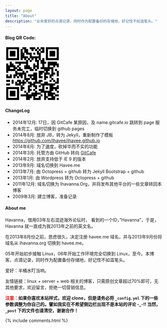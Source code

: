 ```yaml
---
layout: page
title: "About"
description: "业余爱好的点滴记录，同时作为配置备份的存储地，好记性不如滥笔头。"
---
```


#### Blog QR Code:

![Blog QR Code](/style/img/url.png "Blog QR Code")

#### ChangeLog

- 2014年12月:   17日，因 GitCafe 某原因，及 name.gitcafe.io 跳转到 page 服务未完工，临时切换到 github pages
- 2014年8月:    放弃 JB，转为 Jekyll，重新制作了模板 <https://github.com/Ihavee/ihavee.github.io>
- 2014年8月:    为了速度，砍掉华而不实的功能
- 2014年3月:    托管方由 GitHub 转向 [GitCafe](https://gitcafe.com/Havee/Havee)
- 2014年2月:    放弃支持低于 IE 9 的版本
- 2013年9月:    域名切换到 Havee.me
- 2013年7月:    由 Octopress + github 转为 Jekyll Bootstrap + github
- 2013年1月:    由 Wordpress 转为 Octopress + github
- 2011年12月:   域名切换为 Ihavanna.Org，并将发布其他平台的一些文章转回本博客
- 2009年3月:    建立博客，准备记录

#### About me

Havanna，借用03年左右混迹海外论坛时， 看到的一个ID，”Havanna”，于是，Havanna 就一直成为我2013年之前的英文名。

在2013年8月份之前，思虑很久，决定注册 havee.me 域名，并与2013年9月份将域名从 ihavanna.org 切换到 havee.me。

05年开始初步接触 Linux，06年开始工作环境完全切换到 Linux，至今。本博客，点滴记录，同时作为配置备份存储地，好记性不如滥笔头。

爱好：半桶水叮当响。

友情链接：linux + server + web 相关的博客，只需原创文章超过70%即可，无其他要求，欢迎留言，拒绝一切营销信息。

<strong><span style="color:red;">注意：</span>如果你喜欢本站样式，欢迎 clone，但是请务必将 `_config.yml` 下的一些参数调整为你自己的。譬如我实在不希望侧边栏出现不是本站的评论 -\_-!! 当然，`_post` 下的文件也请清空，谢谢合作！</strong>

{% include comments.html %}
